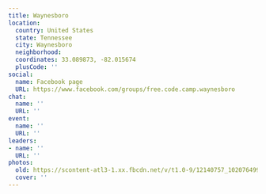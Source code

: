 ```yaml
---
title: Waynesboro
location:
  country: United States
  state: Tennessee
  city: Waynesboro
  neighborhood: 
  coordinates: 33.089873, -82.015674
  plusCode: ''
social:
  name: Facebook page
  URL: https://www.facebook.com/groups/free.code.camp.waynesboro
chat:
  name: ''
  URL: ''
event:
  name: ''
  URL: ''
leaders:
- name: ''
  URL: ''
photos:
  old: https://scontent-atl3-1.xx.fbcdn.net/v/t1.0-9/12140757_10207649901348241_1226550398520872643_n.jpg?oh=7cb19b98ad32ed4ee5dffe859946cdb8&oe=597E34A1
  cover: ''
---
```

